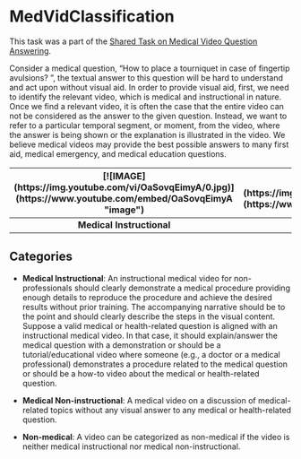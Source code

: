# MedVidClassification
This task was a part of the [Shared Task on Medical Video Question Answering](https://medvidqa.github.io/).

Consider a medical question, “How to place a tourniquet in case of fingertip avulsions? ”, the textual answer to this question will be hard to understand and act upon without visual aid. In order to provide visual aid, first, we need to identify the relevant video, which is medical and instructional in nature. Once we find a relevant video, it is often the case that the entire video can not be considered as the answer to the given question. Instead, we want to refer to a particular temporal segment, or moment, from the video, where the answer is being shown or the explanation is illustrated in the video. We believe medical videos may provide the best possible answers to many first aid, medical emergency, and medical education questions.





<table style="width:100%">
<thead>
  <tr>
    <th> 
      [![IMAGE](https://img.youtube.com/vi/OaSovqEimyA/0.jpg)](https://www.youtube.com/embed/OaSovqEimyA "image")

</th>
    <th>
      [![IMAGE](https://img.youtube.com/vi/YqHv_8rKkeE/0.jpg)](https://www.youtube.com/embed/YqHv_8rKkeE)
    </th>
    <th>
     [![IMAGE](https://img.youtube.com/vi/hE63VMlLyB8/0.jpg)](https://www.youtube.com/embed/hE63VMlLyB8)
    </th>
  </tr>
</thead>
<tbody>
  <tr>
    <td style="text-align:center;"><strong>Medical Instructional</strong></td>
    <td style="text-align:center;"><strong>Medical Non-Instructional</strong></td>
    <td style="text-align:center;"><strong>Non-medical</strong></td>
  </tr>
</tbody>
</table>

## Categories
- <b>Medical Instructional</b>: An instructional medical video for non-professionals should clearly demonstrate a medical procedure providing enough details to reproduce the procedure and achieve the desired results without prior training. The accompanying narrative should be to the point and should clearly describe the steps in the visual content. Suppose a valid medical or health-related question is aligned with an instructional medical video. In that case, it should explain/answer the medical question with a demonstration or should be a tutorial/educational video where someone (e.g., a doctor or a medical professional) demonstrates a procedure related to the medical question or should be a how-to video about the medical or health-related question.

- <b>Medical Non-instructional</b>: A medical video on a discussion of medical-related topics without any visual answer to any medical or health-related question.

- <b>Non-medical</b>: A video can be categorized as non-medical if the video is neither medical instructional nor medical non-instructional.
       
